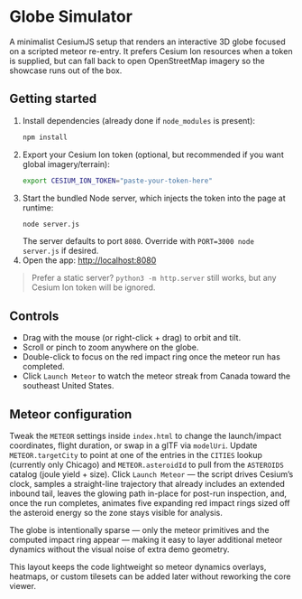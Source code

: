 # Globe Simulator

A minimalist CesiumJS setup that renders an interactive 3D globe focused on a scripted meteor re-entry. It prefers Cesium Ion resources when a token is supplied, but can fall back to open OpenStreetMap imagery so the showcase runs out of the box.

## Getting started

1. Install dependencies (already done if `node_modules` is present):
   ```bash
   npm install
   ```
2. Export your Cesium Ion token (optional, but recommended if you want global imagery/terrain):
   ```bash
   export CESIUM_ION_TOKEN="paste-your-token-here"
   ```
3. Start the bundled Node server, which injects the token into the page at runtime:
   ```bash
   node server.js
   ```
   The server defaults to port `8080`. Override with `PORT=3000 node server.js` if desired.
4. Open the app: <http://localhost:8080>

> Prefer a static server? `python3 -m http.server` still works, but any Cesium Ion token will be ignored.

## Controls

- Drag with the mouse (or right-click + drag) to orbit and tilt.
- Scroll or pinch to zoom anywhere on the globe.
- Double-click to focus on the red impact ring once the meteor run has completed.
- Click `Launch Meteor` to watch the meteor streak from Canada toward the southeast United States.

## Meteor configuration

Tweak the `METEOR` settings inside `index.html` to change the launch/impact coordinates, flight duration, or swap in a glTF via `modelUri`. Update `METEOR.targetCity` to point at one of the entries in the `CITIES` lookup (currently only Chicago) and `METEOR.asteroidId` to pull from the `ASTEROIDS` catalog (joule yield + size). Click `Launch Meteor` — the script drives Cesium’s clock, samples a straight-line trajectory that already includes an extended inbound tail, leaves the glowing path in-place for post-run inspection, and, once the run completes, animates five expanding red impact rings sized off the asteroid energy so the zone stays visible for analysis.

The globe is intentionally sparse — only the meteor primitives and the computed impact ring appear — making it easy to layer additional meteor dynamics without the visual noise of extra demo geometry.

This layout keeps the code lightweight so meteor dynamics overlays, heatmaps, or custom tilesets can be added later without reworking the core viewer.
